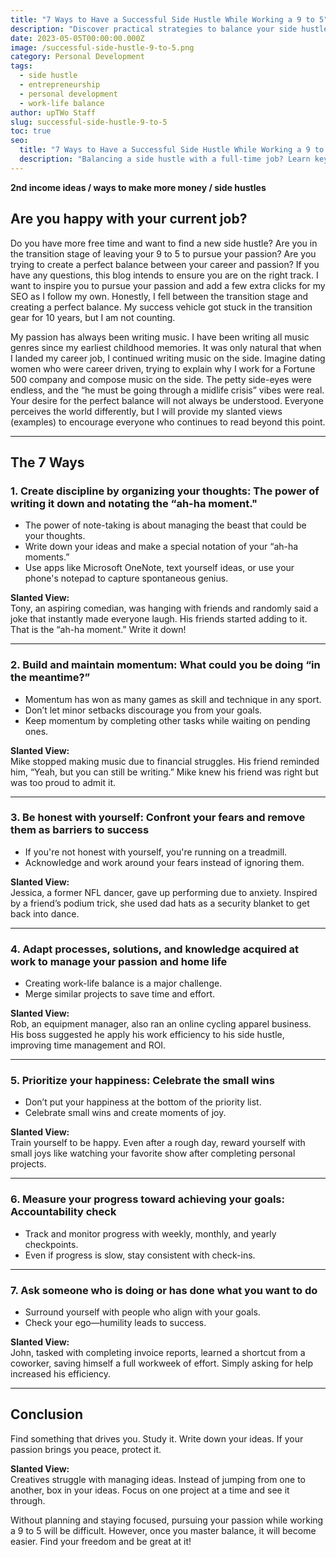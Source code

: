 ```yaml
---
title: "7 Ways to Have a Successful Side Hustle While Working a 9 to 5"
description: "Discover practical strategies to balance your side hustle with a full-time job. Learn how to stay disciplined, build momentum, and achieve success."
date: 2023-05-05T00:00:00.000Z
image: /successful-side-hustle-9-to-5.png
category: Personal Development
tags:
  - side hustle
  - entrepreneurship
  - personal development
  - work-life balance
author: upTWo Staff
slug: successful-side-hustle-9-to-5
toc: true
seo:
  title: "7 Ways to Have a Successful Side Hustle While Working a 9 to 5"
  description: "Balancing a side hustle with a full-time job? Learn key strategies to manage your time, stay motivated, and turn your passion into profit."
---
```


**2nd income ideas / ways to make more money / side hustles**  

## Are you happy with your current job?  

Do you have more free time and want to find a new side hustle? Are you in the transition stage of leaving your 9 to 5 to pursue your passion? Are you trying to create a perfect balance between your career and passion? If you have any questions, this blog intends to ensure you are on the right track. I want to inspire you to pursue your passion and add a few extra clicks for my SEO as I follow my own. Honestly, I fell between the transition stage and creating a perfect balance. My success vehicle got stuck in the transition gear for 10 years, but I am not counting.  

My passion has always been writing music. I have been writing all music genres since my earliest childhood memories. It was only natural that when I landed my career job, I continued writing music on the side. Imagine dating women who were career driven, trying to explain why I work for a Fortune 500 company and compose music on the side. The petty side-eyes were endless, and the “he must be going through a midlife crisis” vibes were real. Your desire for the perfect balance will not always be understood. Everyone perceives the world differently, but I will provide my slanted views (examples) to encourage everyone who continues to read beyond this point.  

---

## The 7 Ways  

### 1. Create discipline by organizing your thoughts: The power of writing it down and notating the “ah-ha moment."  

- The power of note-taking is about managing the beast that could be your thoughts.  
- Write down your ideas and make a special notation of your “ah-ha moments.”  
- Use apps like Microsoft OneNote, text yourself ideas, or use your phone's notepad to capture spontaneous genius.  

**Slanted View:**  
Tony, an aspiring comedian, was hanging with friends and randomly said a joke that instantly made everyone laugh. His friends started adding to it. That is the “ah-ha moment.” Write it down!  

---

### 2. Build and maintain momentum: What could you be doing “in the meantime?”  

- Momentum has won as many games as skill and technique in any sport.  
- Don’t let minor setbacks discourage you from your goals.  
- Keep momentum by completing other tasks while waiting on pending ones.  

**Slanted View:**  
Mike stopped making music due to financial struggles. His friend reminded him, “Yeah, but you can still be writing.” Mike knew his friend was right but was too proud to admit it.  

---

### 3. Be honest with yourself: Confront your fears and remove them as barriers to success

- If you're not honest with yourself, you're running on a treadmill.  
- Acknowledge and work around your fears instead of ignoring them.  

**Slanted View:**  
Jessica, a former NFL dancer, gave up performing due to anxiety. Inspired by a friend’s podium trick, she used dad hats as a security blanket to get back into dance.  

---

### 4. Adapt processes, solutions, and knowledge acquired at work to manage your passion and home life

- Creating work-life balance is a major challenge.  
- Merge similar projects to save time and effort.  

**Slanted View:**  
Rob, an equipment manager, also ran an online cycling apparel business. His boss suggested he apply his work efficiency to his side hustle, improving time management and ROI.  

---

### 5. Prioritize your happiness: Celebrate the small wins

- Don’t put your happiness at the bottom of the priority list.  
- Celebrate small wins and create moments of joy.  

**Slanted View:**  
Train yourself to be happy. Even after a rough day, reward yourself with small joys like watching your favorite show after completing personal projects.  

---

### 6. Measure your progress toward achieving your goals: Accountability check

- Track and monitor progress with weekly, monthly, and yearly checkpoints.  
- Even if progress is slow, stay consistent with check-ins.  

---

### 7. Ask someone who is doing or has done what you want to do

- Surround yourself with people who align with your goals.  
- Check your ego—humility leads to success.  

**Slanted View:**  
John, tasked with completing invoice reports, learned a shortcut from a coworker, saving himself a full workweek of effort. Simply asking for help increased his efficiency.  

---

## Conclusion  

Find something that drives you. Study it. Write down your ideas. If your passion brings you peace, protect it.  

**Slanted View:**  
Creatives struggle with managing ideas. Instead of jumping from one to another, box in your ideas. Focus on one project at a time and see it through.  

Without planning and staying focused, pursuing your passion while working a 9 to 5 will be difficult. However, once you master balance, it will become easier. Find your freedom and be great at it!  
